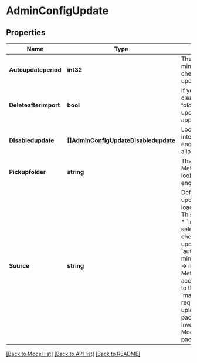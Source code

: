 # AdminConfigUpdate

## Properties

Name | Type | Description | Notes
------------ | ------------- | ------------- | -------------
**Autoupdateperiod** | **int32** | The interval (in minutes) for checking for new updates. | [optional] 
**Deleteafterimport** | **bool** | If you want to clean the pickup folder after the updates have been applied. | [optional] 
**Disabledupdate** | [**[]AdminConfigUpdateDisabledupdate**](AdminConfigUpdate_disabledupdate.md) | Lockdown a time interval when the engines are not allowed to update. | [optional] 
**Pickupfolder** | **string** | The folder where MetaDefender will look for the new engine files. | [optional] 
**Source** | **string** | Define where the updates will be loaded from. &lt;p&gt; This can be either:   * &#x60;internet&#x60; -&gt; if selected, will check for new updates every &#x60;autoupdateperiod&#x60; minutes   * &#x60;folder&#x60; -&gt; make sure that MetaDefender has access/permission to that folder   * &#x60;manual&#x60; -&gt; requires manually uploading the packages in Inventory &gt; Modules &gt; Upload package.  | [optional] 

[[Back to Model list]](../README.md#documentation-for-models) [[Back to API list]](../README.md#documentation-for-api-endpoints) [[Back to README]](../README.md)


